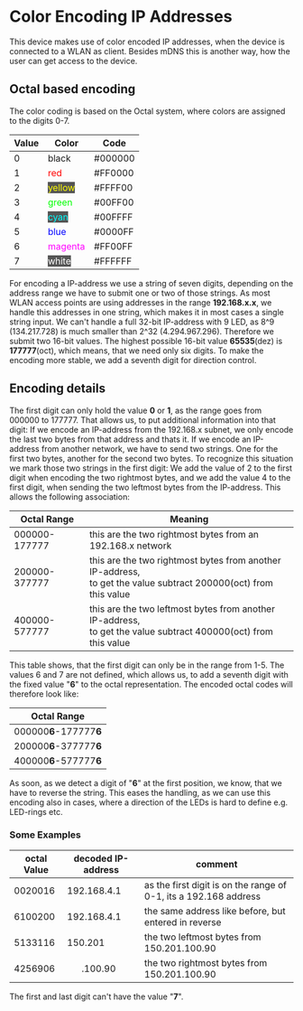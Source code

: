 # Color Encoding IP Addresses #
This device makes use of color encoded IP addresses, when the device is connected to a WLAN as client.
Besides mDNS this is another way, how the user can get access to the device.

## Octal based encoding ##
The color coding is based on the Octal system, where colors are assigned to the digits 0-7.

| Value | Color | Code |
|-------|-------|------|
|  0    | black |#000000|
|  1    | <span style="color:#F00">red</span> |#FF0000|
|  2    | <span style="color:#FF0;background:#555">yellow </span>|#FFFF00|
|  3    | <span style="color:#0F0">green </span>|#00FF00|
|  4    | <span style="color:#0FF;background:#555">cyan </span>|#00FFFF|
|  5    | <span style="color:#00F"> blue </span>|#0000FF|
|  6    | <span style="color:#F0F">magenta </span>|#FF00FF|
|  7    | <span style="color:#FFF;background:#555"> white |#FFFFFF|

For encoding a IP-address we use a string of seven digits, depending on the address range we have to submit one or two of those strings.  As most WLAN access points are using addresses in the range **192.168.x.x**, we handle this addresses in one string, which makes it in most cases a single string input.
We can't handle a full 32-bit IP-address with 9 LED, as 8^9 (134.217.728) is much smaller than 2^32 (4.294.967.296). Therefore we submit two 16-bit values.
The highest possible 16-bit value **65535**(dez) is **177777**(oct), which means, that we need only six digits.
To make the encoding more stable, we add a seventh digit for direction control.

## Encoding details ##
The first digit can only hold the value **0** or **1**, as the range goes from 000000 to 177777.
That allows us, to put additional information into that digit:
If we encode an IP-address from the 192.168.x subnet, we only encode the last two bytes from that address and thats it.
If we encode an IP-address from another network, we have to send two strings. One for the first two bytes, another for the second two bytes.  To recognize this situation we mark those two strings in the first digit:
We add the value of 2 to the first digit when encoding the two rightmost bytes, and we add the value 4 to the first digit, when sending the two leftmost bytes from the IP-address.
This allows the following association:

|Octal Range| Meaning|
|-----------|--------|
|000000-177777| this are the two rightmost bytes from an 192.168.x network|
|200000-377777| this are the two rightmost bytes from another IP-address,<br> to get the value subtract 200000(oct) from this value|
|400000-577777| this are the two leftmost bytes from another IP-address,<br> to get the value subtract 400000(oct) from this value|

This table shows, that the first digit can only be in the range from 1-5. The values 6 and 7 are not defined, which allows us, to add a seventh digit with the fixed value "**6**" to the octal representation.
The encoded octal codes will therefore look like: 

|Octal Range|
|-----------|
|000000**6**-177777**6**|
|200000**6**-377777**6**|
|400000**6**-577777**6**|

As soon, as we detect a digit of "**6**" at the first position, we know, that we have to reverse the string. This eases the handling, as we can use this encoding also in cases, where a direction of the LEDs is hard to define e.g. LED-rings etc.

### Some Examples ###

|octal Value| decoded IP-address | comment|
|-----------|--------------------|--------|
|0020016 | 192.168.4.1 | as the first digit is on the range of 0-1, its a 192.168 address|
|6100200 | 192.168.4.1 | the same address like before, but entered in reverse|
|5133116 |150.201     | the two leftmost bytes from 150.201.100.90  |
|4256906 | &nbsp;&nbsp;&nbsp;&nbsp;&nbsp;&nbsp;.100.90| the two rightmost bytes from 150.201.100.90  |

The first and last digit can't have the value "**7**".





